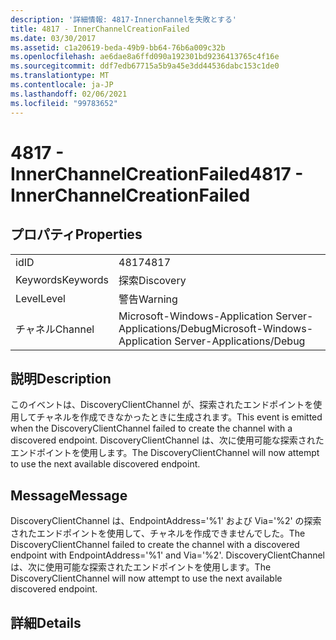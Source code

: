 ```yaml
---
description: '詳細情報: 4817-Innerchannelを失敗とする'
title: 4817 - InnerChannelCreationFailed
ms.date: 03/30/2017
ms.assetid: c1a20619-beda-49b9-bb64-76b6a009c32b
ms.openlocfilehash: ae6dae8a6ffd090a192301bd9236413765c4f16e
ms.sourcegitcommit: ddf7edb67715a5b9a45e3dd44536dabc153c1de0
ms.translationtype: MT
ms.contentlocale: ja-JP
ms.lasthandoff: 02/06/2021
ms.locfileid: "99783652"
---
```

# <a name="4817---innerchannelcreationfailed"></a><span data-ttu-id="d570c-103">4817 - InnerChannelCreationFailed</span><span class="sxs-lookup"><span data-stu-id="d570c-103">4817 - InnerChannelCreationFailed</span></span>

## <a name="properties"></a><span data-ttu-id="d570c-104">プロパティ</span><span class="sxs-lookup"><span data-stu-id="d570c-104">Properties</span></span>  
  
|||  
|-|-|  
|<span data-ttu-id="d570c-105">id</span><span class="sxs-lookup"><span data-stu-id="d570c-105">ID</span></span>|<span data-ttu-id="d570c-106">4817</span><span class="sxs-lookup"><span data-stu-id="d570c-106">4817</span></span>|  
|<span data-ttu-id="d570c-107">Keywords</span><span class="sxs-lookup"><span data-stu-id="d570c-107">Keywords</span></span>|<span data-ttu-id="d570c-108">探索</span><span class="sxs-lookup"><span data-stu-id="d570c-108">Discovery</span></span>|  
|<span data-ttu-id="d570c-109">Level</span><span class="sxs-lookup"><span data-stu-id="d570c-109">Level</span></span>|<span data-ttu-id="d570c-110">警告</span><span class="sxs-lookup"><span data-stu-id="d570c-110">Warning</span></span>|  
|<span data-ttu-id="d570c-111">チャネル</span><span class="sxs-lookup"><span data-stu-id="d570c-111">Channel</span></span>|<span data-ttu-id="d570c-112">Microsoft-Windows-Application Server-Applications/Debug</span><span class="sxs-lookup"><span data-stu-id="d570c-112">Microsoft-Windows-Application Server-Applications/Debug</span></span>|  
  
## <a name="description"></a><span data-ttu-id="d570c-113">説明</span><span class="sxs-lookup"><span data-stu-id="d570c-113">Description</span></span>  

 <span data-ttu-id="d570c-114">このイベントは、DiscoveryClientChannel が、探索されたエンドポイントを使用してチャネルを作成できなかったときに生成されます。</span><span class="sxs-lookup"><span data-stu-id="d570c-114">This event is emitted when the DiscoveryClientChannel failed to create the channel with a discovered endpoint.</span></span> <span data-ttu-id="d570c-115">DiscoveryClientChannel は、次に使用可能な探索されたエンドポイントを使用します。</span><span class="sxs-lookup"><span data-stu-id="d570c-115">The DiscoveryClientChannel will now attempt to use the next available discovered endpoint.</span></span>  
  
## <a name="message"></a><span data-ttu-id="d570c-116">Message</span><span class="sxs-lookup"><span data-stu-id="d570c-116">Message</span></span>  

 <span data-ttu-id="d570c-117">DiscoveryClientChannel は、EndpointAddress='%1' および Via='%2' の探索されたエンドポイントを使用して、チャネルを作成できませんでした。</span><span class="sxs-lookup"><span data-stu-id="d570c-117">The DiscoveryClientChannel failed to create the channel with a discovered endpoint with EndpointAddress='%1' and Via='%2'.</span></span> <span data-ttu-id="d570c-118">DiscoveryClientChannel は、次に使用可能な探索されたエンドポイントを使用します。</span><span class="sxs-lookup"><span data-stu-id="d570c-118">The DiscoveryClientChannel will now attempt to use the next available discovered endpoint.</span></span>  
  
## <a name="details"></a><span data-ttu-id="d570c-119">詳細</span><span class="sxs-lookup"><span data-stu-id="d570c-119">Details</span></span>
